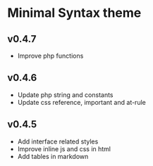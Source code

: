 # Minimal Syntax theme

## v0.4.7
- Improve php functions

## v0.4.6
- Update php string and constants
- Update css reference, important and at-rule

## v0.4.5
- Add interface related styles
- Improve inline js and css in html
- Add tables in markdown
